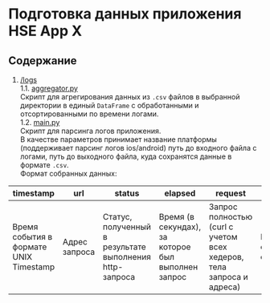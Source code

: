 # Подготовка данных приложения HSE App X
## Содержание
1. [/logs](logs)\
1.1. [aggregator.py](logs/aggregator.py)\
Скрипт для агрегирования данных из `.csv` файлов в выбранной директории в единый `DataFrame` с обработанными и отсортированными по времени логами.\
1.2. [main.py](logs/main.py)\
Скрипт для парсинга логов приложения.\
В качестве параметров принимает название платформы (поддерживает парсинг логов ios/android) путь до входного файла с логами, путь до выходного файла, куда сохранятся данные в формате `.csv`.   
Формат собранных данных:

timestamp | url | status | elapsed | request | response | message 
--- | --- | --- | --- |--- |--- |--- 
Время события в формате UNIX Timestamp | Адрес запроса | Статус, полученный в результате выполнения http-запроса | Время (в секундах), за которое был выполнен запрос | Запрос полностью (curl с учетом всех хедеров, тела запроса и адреса) | Полное содержание ответа | Сообщение (для ошибочных сообщений, а также логов с информацией) 
     
